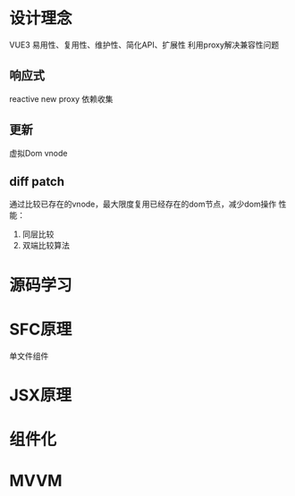 # 设计理念
VUE3 易用性、复用性、维护性、简化API、扩展性
利用proxy解决兼容性问题
## 响应式
reactive new proxy
依赖收集
## 更新
虚拟Dom vnode
## diff patch
通过比较已存在的vnode，最大限度复用已经存在的dom节点，减少dom操作
性能：
1. 同层比较
2.  双端比较算法
# 源码学习
# SFC原理
单文件组件

# JSX原理
# 组件化
# MVVM